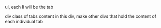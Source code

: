 ul, each li will be the tab 

div class of tabs content
in this div, make other divs that hold the content of each individual tab 